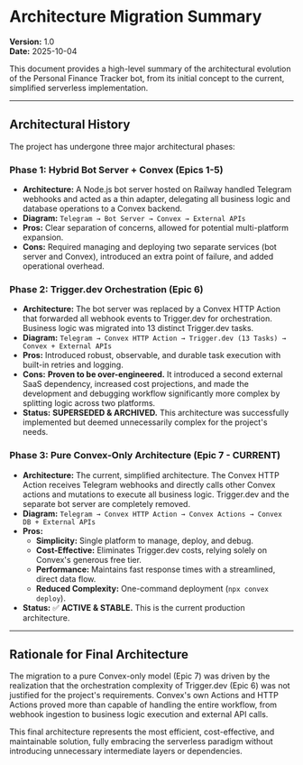 # Architecture Migration Summary

**Version:** 1.0  
**Date:** 2025-10-04

This document provides a high-level summary of the architectural evolution of the Personal Finance Tracker bot, from its initial concept to the current, simplified serverless implementation.

---

## Architectural History

The project has undergone three major architectural phases:

### **Phase 1: Hybrid Bot Server + Convex (Epics 1-5)**

- **Architecture:** A Node.js bot server hosted on Railway handled Telegram webhooks and acted as a thin adapter, delegating all business logic and database operations to a Convex backend.
- **Diagram:** `Telegram → Bot Server → Convex → External APIs`
- **Pros:** Clear separation of concerns, allowed for potential multi-platform expansion.
- **Cons:** Required managing and deploying two separate services (bot server and Convex), introduced an extra point of failure, and added operational overhead.

### **Phase 2: Trigger.dev Orchestration (Epic 6)**

- **Architecture:** The bot server was replaced by a Convex HTTP Action that forwarded all webhook events to Trigger.dev for orchestration. Business logic was migrated into 13 distinct Trigger.dev tasks.
- **Diagram:** `Telegram → Convex HTTP Action → Trigger.dev (13 Tasks) → Convex + External APIs`
- **Pros:** Introduced robust, observable, and durable task execution with built-in retries and logging.
- **Cons:** **Proven to be over-engineered.** It introduced a second external SaaS dependency, increased cost projections, and made the development and debugging workflow significantly more complex by splitting logic across two platforms.
- **Status:** **SUPERSEDED & ARCHIVED.** This architecture was successfully implemented but deemed unnecessarily complex for the project's needs.

### **Phase 3: Pure Convex-Only Architecture (Epic 7 - CURRENT)**

- **Architecture:** The current, simplified architecture. The Convex HTTP Action receives Telegram webhooks and directly calls other Convex actions and mutations to execute all business logic. Trigger.dev and the separate bot server are completely removed.
- **Diagram:** `Telegram → Convex HTTP Action → Convex Actions → Convex DB + External APIs`
- **Pros:**
  - **Simplicity:** Single platform to manage, deploy, and debug.
  - **Cost-Effective:** Eliminates Trigger.dev costs, relying solely on Convex's generous free tier.
  - **Performance:** Maintains fast response times with a streamlined, direct data flow.
  - **Reduced Complexity:** One-command deployment (`npx convex deploy`).
- **Status:** ✅ **ACTIVE & STABLE.** This is the current production architecture.

---

## Rationale for Final Architecture

The migration to a pure Convex-only model (Epic 7) was driven by the realization that the orchestration complexity of Trigger.dev (Epic 6) was not justified for the project's requirements. Convex's own Actions and HTTP Actions proved more than capable of handling the entire workflow, from webhook ingestion to business logic execution and external API calls.

This final architecture represents the most efficient, cost-effective, and maintainable solution, fully embracing the serverless paradigm without introducing unnecessary intermediate layers or dependencies.
